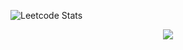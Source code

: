 

![Leetcode Stats](https://leetcard.jacoblin.cool/surendars0401?ext=heatmap)


<p align="center">
  <a href="https://skillicons.dev">
      <img src= "https://skillicons.dev/icons?i=arduino,raspberrypi,bash,c,cpp,opencv,linux,py,fastapi,aws,html,css,bootstrap,js,mysql&perline=8"/>
  </a>
</p>
